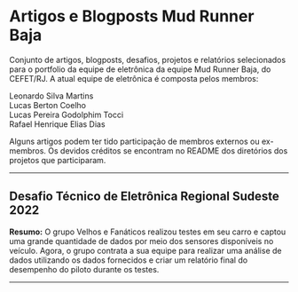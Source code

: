 Artigos e Blogposts Mud Runner Baja
===
Conjunto de artigos, blogposts, desafios, projetos e relatórios selecionados para o portfolio da equipe de eletrônica da equipe Mud Runner Baja, do CEFET/RJ. A atual equipe de eletrônica é composta pelos membros:

Leonardo Silva Martins<br>
Lucas Berton Coelho<br>
Lucas Pereira Godolphim Tocci<br>
Rafael Henrique Elias Dias

Alguns artigos podem ter tido participação de membros externos ou ex-membros. Os devidos créditos se encontram no README dos diretórios dos projetos que participaram.

---

<h2>
Desafio Técnico de Eletrônica Regional Sudeste 2022
</h2>

**Resumo:** O grupo Velhos e Fanáticos realizou testes em seu carro e captou uma grande quantidade de dados por meio dos sensores disponíveis no veículo. Agora, o grupo contrata a sua equipe para realizar uma análise de dados utilizando os dados fornecidos e criar um relatório final do desempenho do piloto durante os testes.

---


